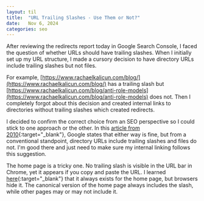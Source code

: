 ```yaml
---
layout: til
title:  "URL Trailing Slashes - Use Them or Not?"
date:   Nov 6, 2024
categories: seo
---
```


After reviewing the redirects report today in Google Search Console, I faced the question of whether URLs should have trailing slashes. When I initially set up my URL structure, I made a cursory decision to have directory URLs include trailing slashes but not files. 

For example, [https://www.rachaelkalicun.com/blog/](https://www.rachaelkalicun.com/blog/) has a trailing slash but [https://www.rachaelkalicun.com/blog/anti-role-models](https://www.rachaelkalicun.com/blog/anti-role-models) does not. Then I completely forgot about this decision and created internal links to directories without trailing slashes which created redirects.

I decided to confirm the correct choice from an SEO perspective so I could stick to one approach or the other. In this [article from 2010](https://developers.google.com/search/blog/2010/04/to-slash-or-not-to-slash){:target="_blank"}, Google states that either way is fine, but from a conventional standpoint, directory URLs include trailing slashes and files do not. I'm good there and just need to make sure my internal linking follows this suggestion.

The home page is a tricky one. No trailing slash is visible in the URL bar in Chrome, yet it appears if you copy and paste the URL. I learned [here](https://support.google.com/webmasters/thread/140249355?hl=en&msgid=140249850){:target="_blank"} that it always exists for the home page, but browsers hide it. The canonical version of the home page always includes the slash, while other pages may or may not include it.
